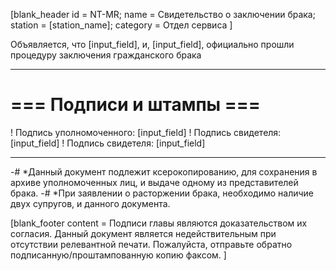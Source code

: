 [blank_header
id = NT-MR;
name = Свидетельство о заключении брака;
station = [station_name];
category = Отдел сервиса
]


Объявляется, что [input_field], и, [input_field], официально прошли процедуру заключения гражданского брака

---

# === Подписи и штампы ===

! Подпись уполномоченного: [input_field]
! Подпись свидетеля: [input_field]
! Подпись свидетеля: [input_field]

---

-# *Данный документ подлежит ксерокопированию, для сохранения в архиве уполномоченных лиц, и выдаче одному из представителей брака.
-# *При заявлении о расторжении брака, необходимо наличие двух супругов, и данного документа.

[blank_footer
content = Подписи главы являются доказательством их согласия.
Данный документ является недействительным при отсутствии релевантной печати.
Пожалуйста, отправьте обратно подписанную/проштампованную копию факсом.
]

